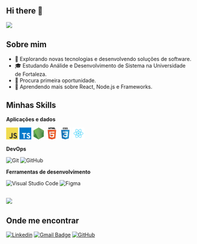 ## Hi there 👋

<!--
**Ianalas/Ianalas** is a ✨ _special_ ✨ repository because its `README.md` (this file) appears on your GitHub profile.

Here are some ideas to get you started:

- 🔭 I’m currently working on ...
- 🌱 I’m currently learning ...
- 👯 I’m looking to collaborate on ...
- 🤔 I’m looking for help with ...
- 💬 Ask me about ...
- 📫 How to reach me: ...
- 😄 Pronouns: ...
- ⚡ Fun fact: ...
-->

![](https://komarev.com/ghpvc/?username=Ianalas&color=006bed)

## Sobre mim

- 🤔 Explorando novas tecnologias e desenvolvendo soluções de software.
- 🎓 Estudando Análide e Desenvolvimento de Sistema na Universidade de Fortaleza.
- 💼 Procura primeira oportunidade.
- 🌱 Aprendendo mais sobre React, Node.js e Frameworks.

## Minhas Skills

**Aplicações e dados**

<code><img height="32" src="https://raw.githubusercontent.com/github/explore/80688e429a7d4ef2fca1e82350fe8e3517d3494d/topics/javascript/javascript.png" alt="Javascript"/></code>
<code><img height="32" src="https://raw.githubusercontent.com/github/explore/80688e429a7d4ef2fca1e82350fe8e3517d3494d/topics/typescript/typescript.png" alt="Typescript"/></code>
<code><img height="32" src="https://raw.githubusercontent.com/github/explore/80688e429a7d4ef2fca1e82350fe8e3517d3494d/topics/nodejs/nodejs.png" alt="Nodejs"/></code>
<code><img height="32" src="https://raw.githubusercontent.com/github/explore/80688e429a7d4ef2fca1e82350fe8e3517d3494d/topics/html/html.png" alt="HTML5"/></code>
<code><img height="32" src="https://raw.githubusercontent.com/github/explore/80688e429a7d4ef2fca1e82350fe8e3517d3494d/topics/css/css.png" alt="CSS"/></code>
<code><img height="32" src="https://raw.githubusercontent.com/github/explore/80688e429a7d4ef2fca1e82350fe8e3517d3494d/topics/react/react.png" alt="React"/></code>


**DevOps**

![Git](https://img.shields.io/badge/-Git-333333?style=flat&logo=git)
![GitHub](https://img.shields.io/badge/-GitHub-333333?style=flat&logo=github)

**Ferramentas de desenvolvimento**

![Visual Studio Code](https://img.shields.io/badge/-Visual%20Studio%20Code-333333?style=flat&logo=visual-studio-code&logoColor=007ACC)
![Figma](https://img.shields.io/badge/-Figma-333333?style=flat&logo=figma&logoColor=007ACC)

<br/>

<a href="https://github.com/iuricode" title="Perfil do Iuri">
  <img height="180em" src="https://github-readme-stats.vercel.app/api?username=Ianalas&theme=dracula&show_icons=true" />
</a>

## Onde me encontrar

[![Linkedin](https://img.shields.io/badge/-Ianalas-blue?style=flat-square&logo=Linkedin&logoColor=white&link=LINK-DO-SEU-LINKEDIN)](www.linkedin.com/in/ian-alas)
[![Gmail Badge](https://img.shields.io/badge/-alasian510@gmail.com-006bed?style=flat-square&logo=Gmail&logoColor=white&link=mailto:SEU-EMAIL)](mailto:alasian510@gmail.com)
[![GitHub](https://img.shields.io/github/followers/Ianalas?label=follow&style=social)](https://github.com/Ianalas)
